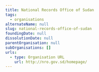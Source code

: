 ```yaml
---
title: National Records Office of Sudan
tags:
  - organisations
alternateName: null
slug: national-records-office-of-sudan
foundingDate: null
dissolutionDate: null
parentOrganisation: null
subOrganisations: []
urls:
  - type: Organisation URL
    url: http://nro.gov.sd/homepage/
---
```

